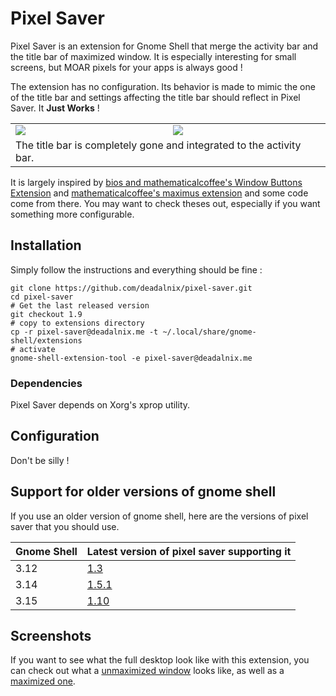 Pixel Saver
===========

Pixel Saver is an extension for Gnome Shell that merge the activity bar and the title bar of maximized window. It is especially interesting for small screens, but MOAR pixels for your apps is always good !

The extension has no configuration. Its behavior is made to mimic the one of the title bar and settings affecting the title bar should reflect in Pixel Saver. It **Just Works** !

<table>
	<tr>
		<td><img src="https://raw.github.com/deadalnix/pixel-saver/master/title.png" /></td>
		<td><img src="https://raw.github.com/deadalnix/pixel-saver/master/icons.png" /></td>
	</tr>
	<tr>
		<td colspan="2">The title bar is completely gone and integrated to the activity bar.</td>
	</tr>
</table>

It is largely inspired by [bios and mathematicalcoffee's Window Buttons Extension](https://github.com/mathematicalcoffee/Gnome-Shell-Window-Buttons-Extension) and [mathematicalcoffee's maximus extension](https://bitbucket.org/mathematicalcoffee/maximus-gnome-shell-extension) and some code come from there. You may want to check theses out, especially if you want something more configurable.

Installation
------------

Simply follow the instructions and everything should be fine :

    git clone https://github.com/deadalnix/pixel-saver.git
    cd pixel-saver
    # Get the last released version
	git checkout 1.9
    # copy to extensions directory
    cp -r pixel-saver@deadalnix.me -t ~/.local/share/gnome-shell/extensions
    # activate
    gnome-shell-extension-tool -e pixel-saver@deadalnix.me

### Dependencies

Pixel Saver depends on Xorg's xprop utility.

Configuration
-------------

Don't be silly !

Support for older versions of gnome shell
-----------

If you use an older version of gnome shell, here are the versions of pixel saver that you should use.

| Gnome Shell | Latest version of pixel saver supporting it                          |
|-------------|----------------------------------------------------------------------|
| 3.12        | [1.3](https://github.com/deadalnix/pixel-saver/releases/tag/1.3)     |
| 3.14        | [1.5.1](https://github.com/deadalnix/pixel-saver/releases/tag/1.5.1) |
| 3.15        | [1.10](https://github.com/deadalnix/pixel-saver/releases/tag/1.10)   |

Screenshots
-----------

If you want to see what the full desktop look like with this extension, you can check out what a [unmaximized window](https://raw.github.com/deadalnix/pixel-saver/master/unmax.png) looks like, as well as a [maximized one](https://raw.github.com/deadalnix/pixel-saver/master/max.png).

